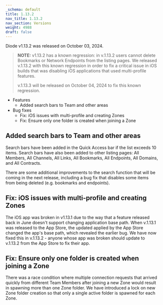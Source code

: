 ```yaml
---
_schema: default
title: 1.13.2
nav_title: 1.13.2
nav_section: Versions
weight: 4988
draft: false
---
```

Diode v1.13.2 was released on October 03, 2024.

> **NOTE:** v1.13.2 has a known regression: in v.1.13.2 users cannot delete Bookmarks or Network Endpoints from the listing pages.  We released v.1.13.2 with this known regression in order to fix a critical issue in iOS builds that was disabling iOS applications that used multi-profile features.
>
> v.1.13.3 will be released on October 04, 2024 to fix this known regression.

* Features
  * Added search bars to Team and other areas
* Bug fixes
  * Fix: iOS issues with multi-profile and creating Zones
  * Fix: Ensure only one folder is created when joining a Zone

## Added search bars to Team and other areas

Search bars have been added in the Quick Access bar if the list exceeds 10 items.  Search bars have also been added to other listing pages: All Members, All Channels, All Links, All Bookmarks, All Endpoints, All Domains, and All Contracts.

There are some additional improvements to the search function that will be coming in the next release, including a bug fix that disables some items from being deleted (e.g. bookmarks and endpoints).

## Fix: iOS issues with multi-profile and creating Zones

The iOS app was broken in v1.13.1 due to the way that a feature released back in June doesn't support changing application base path.  When v.1.13.1 was released to the App Store, the updated applied by the App Store changed the app's base path, which revealed the earlier bug.  We have now fixed this in v.1.13.2 - anyone whose app was broken should update to v.1.13.2 from the App Store to fix their app.

## Fix: Ensure only one folder is created when joining a Zone

There was a race condition where multiple connection requests that arrived quickly from different Team Members after joining a new Zone would result in spawning more than one Zone folder.  We have introduced a lock on new Zone folder creation so that only a single active folder is spawned for each Zone.

##
